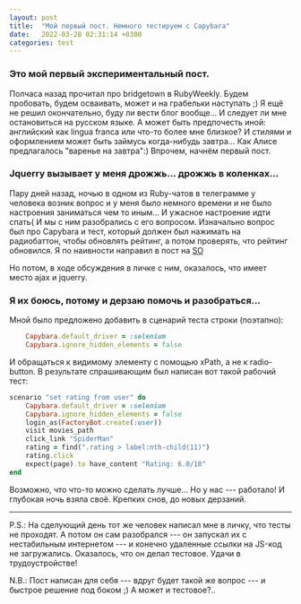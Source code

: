 ```yaml
---
layout: post
title:  "Мой первый пост. Немного тестируем с Capybara"
date:   2022-03-28 02:31:14 +0300
categories: test
---
```


### Это мой первый экспериментальный пост.

Полчаса назад прочитал про bridgetown в RubyWeekly.
Будем пробовать, будем осваивать, может и на грабельки наступать ;)
Я ещё не решил окончательно, буду ли вести блог вообще...
И следует ли мне остановиться на русском языке.
А может быть предпочесть иной: английский как lingua franca или что-то более мне близкое?
И стилями и оформлением может быть займусь когда-нибудь завтра... Как Алисе предлагалось "варенье на завтра":)
Впрочем, начнём первый пост.

### Jquerry вызывает у меня дрожжь... дрожжь в коленках...

Пару дней назад, ночью в одном из Ruby-чатов в телеграмме у человека возник вопрос и у меня было немного времени и не было настроения заниматься чем то иным...
И ужасное настроение идти спать(
И мы с ним разобрались с его вопросом.
Изначально вопрос был про Capybara и тест, который должен был нажимать на радиобаттон, чтобы обновлять рейтинг, а потом проверять, что рейтинг обновился.
Я по наивности направил в пост на [SO](https://stackoverflow.com/questions/27430074/how-to-click-radio-button-with-capybara-in-ruby-on-rails-app#27432406)

Но потом, в ходе обсуждения в личке с ним, оказалось, что имеет место ajax и jquerry.

### Я их боюсь, потому и дерзаю помочь и разобраться...

Мной было предложено добавить в сценарий теста строки (поэтапно):
```ruby
    Capybara.default_driver = :selenium
    Capybara.ignore_hidden_elements = false
```
И обращаться к видимому элементу с помощью xPath, а не к radio-button.
В результате спрашивающим был написан вот такой рабочий тест:

```ruby
scenario "set rating from user" do
    Capybara.default_driver = :selenium
    Capybara.ignore_hidden_elements = false
    login_as(FactoryBot.create(:user))
    visit movies_path
    click_link "SpiderMan"
    rating = find(".rating > label:nth-child(11)")
    rating.click
    expect(page).to have_content "Rating: 6.0/10"
end
```
Возможно, что что-то можно сделать лучше... Но у нас --- работало!
И глубокая ночь взяла своё. Крепких снов, до новых дерзаний.

----

P.S.: На сделующий день тот же человек написал мне в личку, что тесты не проходят. 
А потом он сам разобрался --- он запускал их с нестабильным интернетом --- и конечно удаленные ссылки на JS-код не загружались.
Оказалось, что он делал тестовое. Удачи в трудоустройстве!

N.B.: Пост написан для себя --- вдруг будет такой же вопрос --- и быстрое решение под боком ;)
А может и тестовое?..

